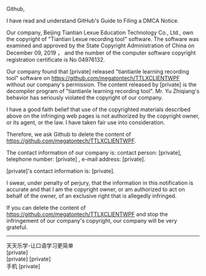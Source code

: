 Github,


I have read and understand GitHub's Guide to Filing a DMCA Notice.



Our company, Beijing Tiantian Lexue Education Technology Co., Ltd., own the copyright of "Tiantian Lexue recording tool" software. The software was examined and approved by the State Copyright Administration of China on   December 09, 2019  ， and the number of the computer software copyright registration certificate is No 04976132.



Our company found that [private] released "tiantianle learning recording tool" software on  https://github.com/megatontech/TTLXCLIENTWPF without our company's permission. The content released by [private] is the decompiler program of "tiantianle learning recording tool". Mr. Yu Zhiqiang's behavior has seriously violated the copyright of our company.



I have a good faith belief that use of the copyrighted materials described above on the infringing web pages is not authorized by the copyright owner, or its agent, or the law. I have taken fair use into consideration.



Therefore, we ask Github to delete the content of https://github.com/megatontech/TTLXCLIENTWPF.



The contact information of our company is: contact person: [private], telephone number:  [private] , e-mail address: [private].



[private]'s contact information is: [private].



I swear, under penalty of perjury, that the information in this notification is accurate and that I am the copyright owner, or am authorized to act on behalf of the owner, of an exclusive right that is allegedly infringed.



If you can delete the content of https://github.com/megatontech/TTLXCLIENTWPF and stop the infringement of our company's copyright, our company will be very grateful.









------------------  
天天乐学-让口语学习更简单  
[private]  
[private]  [private]  
手机  [private]
